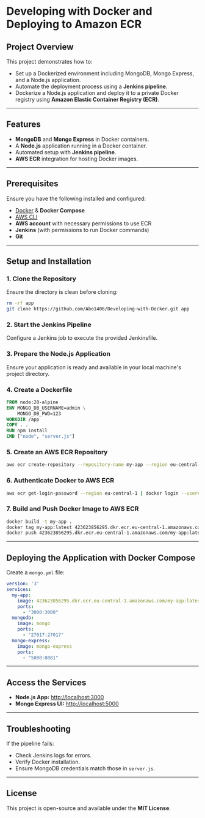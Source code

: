# **Developing with Docker and Deploying to Amazon ECR**

## **Project Overview**
This project demonstrates how to:
- Set up a Dockerized environment including MongoDB, Mongo Express, and a Node.js application.  
- Automate the deployment process using a **Jenkins pipeline**.  
- Dockerize a Node.js application and deploy it to a private Docker registry using **Amazon Elastic Container Registry (ECR)**.

---

## **Features**
- **MongoDB** and **Mongo Express** in Docker containers.  
- A **Node.js** application running in a Docker container.  
- Automated setup with **Jenkins pipeline**.  
- **AWS ECR** integration for hosting Docker images.  

---

## **Prerequisites**
Ensure you have the following installed and configured:
- [Docker](https://docs.docker.com/get-docker/) & **Docker Compose**  
- [AWS CLI](https://docs.aws.amazon.com/cli/latest/userguide/install-cliv2.html)  
- **AWS account** with necessary permissions to use ECR  
- **Jenkins** (with permissions to run Docker commands)  
- **Git**  

---

## **Setup and Installation**

### **1. Clone the Repository**
Ensure the directory is clean before cloning:
```bash
rm -rf app
git clone https://github.com/Abo1406/Developing-with-Docker.git app
```

### **2. Start the Jenkins Pipeline**
Configure a Jenkins job to execute the provided Jenkinsfile.  

### **3. Prepare the Node.js Application**
Ensure your application is ready and available in your local machine's project directory.

### **4. Create a Dockerfile**
```dockerfile
FROM node:20-alpine
ENV MONGO_DB_USERNAME=admin \
    MONGO_DB_PWD=123
WORKDIR /app
COPY . .
RUN npm install
CMD ["node", "server.js"]
```

### **5. Create an AWS ECR Repository**
```bash
aws ecr create-repository --repository-name my-app --region eu-central-1
```

### **6. Authenticate Docker to AWS ECR**
```bash
aws ecr get-login-password --region eu-central-1 | docker login --username AWS --password-stdin 423623856295.dkr.ecr.eu-central-1.amazonaws.com
```

### **7. Build and Push Docker Image to AWS ECR**
```bash
docker build -t my-app .
docker tag my-app:latest 423623856295.dkr.ecr.eu-central-1.amazonaws.com/my-app:latest
docker push 423623856295.dkr.ecr.eu-central-1.amazonaws.com/my-app:latest
```

---

## **Deploying the Application with Docker Compose**
Create a `mongo.yml` file:
```yaml
version: '3'
services:
  my-app:
    image: 423623856295.dkr.ecr.eu-central-1.amazonaws.com/my-app:latest
    ports:
      - "3000:3000"
  mongodb:
    image: mongo
    ports:
      - "27017:27017"
  mongo-express:
    image: mongo-express
    ports:
      - "5000:8081"
```

---

## **Access the Services**
- **Node.js App:** [http://localhost:3000](http://localhost:3000)  
- **Mongo Express UI:** [http://localhost:5000](http://localhost:5000)  

---

## **Troubleshooting**
If the pipeline fails:
- Check Jenkins logs for errors.  
- Verify Docker installation.  
- Ensure MongoDB credentials match those in `server.js`.  

---

## **License**
This project is open-source and available under the **MIT License**.

